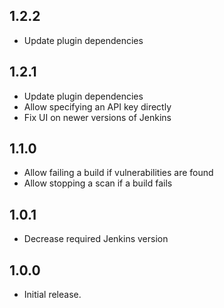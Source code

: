 ## 1.2.2
  * Update plugin dependencies

## 1.2.1
  * Update plugin dependencies
  * Allow specifying an API key directly
  * Fix UI on newer versions of Jenkins

## 1.1.0
  * Allow failing a build if vulnerabilities are found
  * Allow stopping a scan if a build fails

## 1.0.1
  * Decrease required Jenkins version

## 1.0.0
  * Initial release.
